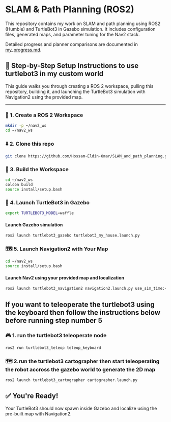 # SLAM & Path Planning (ROS2)

This repository contains my work on SLAM and path planning using ROS2 (Humble) and TurtleBot3 in Gazebo simulation. It includes configuration files, generated maps, and parameter tuning for the Nav2 stack.

Detailed progress and planner comparisons are documented in [my_progress.md](my_progress.md).

## 🚀 Step-by-Step Setup Instructions to use turtlebot3 in my custom world

This guide walks you through creating a ROS 2 workspace, pulling this repository, building it, and launching the TurtleBot3 simulation with Navigation2 using the provided map.

---
### 📁 1. Create a ROS 2 Workspace
```bash
mkdir -p ~/nav2_ws
cd ~/nav2_ws
```
### ⬇️ 2. Clone this repo
```bash
git clone https://github.com/Hossam-Eldin-Omar/SLAM_and_path_planning.git .
```
### 🔨 3. Build the Workspace
```bash
cd ~/nav2_ws
colcon build
source install/setup.bash
```

### 🐢 4. Launch TurtleBot3 in Gazebo
```bash
export TURTLEBOT3_MODEL=waffle
```
#### Launch Gazebo simulation
```bash
ros2 launch turtlebot3_gazebo turtlebot3_my_house.launch.py
```

### 🗺️ 5. Launch Navigation2 with Your Map
```bash
cd ~/nav2_ws
source install/setup.bash
```

#### Launch Nav2 using your provided map and localization
```bash
ros2 launch turtlebot3_navigation2 navigation2.launch.py use_sim_time:=True map:=maps/my_house_map.yaml
```
## If you want to teleoperate the turtlebot3 using the keyboard then follow the instructions below before running step number 5
### 🎮 1. run the turtlebot3 teleoperate node
```bash
ros2 run turtlebot3_teleop teleop_keyboard
```
### 🗺️ 2.run the turtlebot3 cartographer then start teleoperating the robot accross the gazebo world to generate the 2D map
```bash
ros2 launch turtlebot3_cartographer cartographer.launch.py
```

## ✅ You're Ready!
Your TurtleBot3 should now spawn inside Gazebo and localize using the pre-built map with Navigation2.


